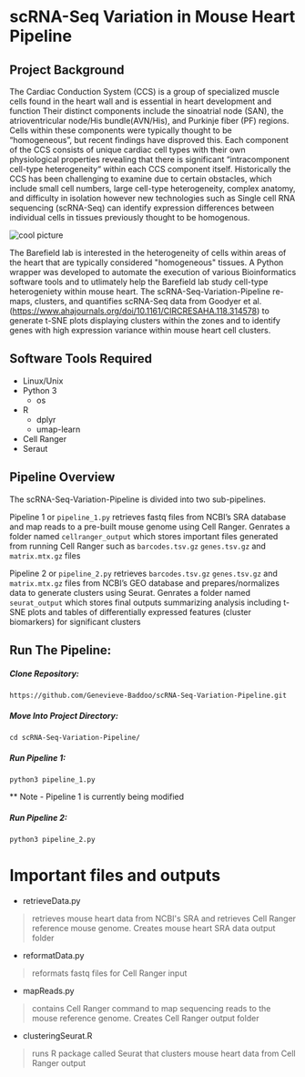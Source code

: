 # scRNA-Seq Variation in Mouse Heart Pipeline


## Project Background 

The Cardiac Conduction System (CCS) is a group of specialized muscle cells found in the heart wall and is essential in heart development and function Their distinct components include the sinoatrial node (SAN), the atrioventricular node/His bundle(AVN/His), and Purkinje fiber (PF) regions. Cells within these components were typically thought to be “homogeneous”, but recent findings have disproved this. Each component of the CCS consists of unique cardiac cell types with their own physiological properties revealing that there is significant “intracomponent cell-type heterogeneity“ within each CCS component itself. Historically the CCS has been challenging to examine due to certain obstacles, which include small cell numbers, large cell-type heterogeneity, complex anatomy, and difficulty in isolation however new technologies such as Single cell RNA sequencing (scRNA-Seq) can identify expression differences between individual cells in tissues previously thought to be homogenous.

![cool picture](https://www.ahajournals.org/cms/asset/f9188658-d8cb-4b61-8742-894c27847acc/379ga1.jpg)

The Barefield lab is interested in the heterogeneity of cells within areas of the heart that are typically considered "homogeneous" tissues. A Python wrapper was developed to automate the execution of various Bioinformatics software tools and to utlimately help the Barefield lab study cell-type heterogeniety within mouse heart. The scRNA-Seq-Variation-Pipeline re-maps, clusters, and quantifies scRNA-Seq data from Goodyer et al. (https://www.ahajournals.org/doi/10.1161/CIRCRESAHA.118.314578) to generate t-SNE plots displaying clusters within the zones and to identify genes with high expression variance within mouse heart cell clusters.


## Software Tools Required

* Linux/Unix
* Python 3
    * os
* R
   * dplyr
   * umap-learn 
* Cell Ranger
* Seraut

## Pipeline Overview

The scRNA-Seq-Variation-Pipeline is divided into two sub-pipelines. 

Pipeline 1 or `pipeline_1.py` retrieves fastq files from NCBI’s SRA database and map reads to a pre-built mouse genome using Cell Ranger. Genrates a folder named `cellranger_output` which stores important files generated from running Cell Ranger such as `barcodes.tsv.gz` `genes.tsv.gz` and `matrix.mtx.gz` files

Pipeline 2 or `pipeline_2.py` retrieves `barcodes.tsv.gz` `genes.tsv.gz` and `matrix.mtx.gz` files from NCBI’s GEO database and prepares/normalizes data to generate clusters using Seurat. Genrates a folder named `seurat_output` which stores final outputs summarizing analysis including t-SNE plots and tables of differentially expressed features (cluster biomarkers) for significant clusters 

## Run The Pipeline: 

<h5> Clone Repository: </h5> 

`https://github.com/Genevieve-Baddoo/scRNA-Seq-Variation-Pipeline.git`

<h5> Move Into Project Directory: </h5>

`cd scRNA-Seq-Variation-Pipeline/`

<h5> Run Pipeline 1: </h5>

`python3 pipeline_1.py`

** Note - Pipeline 1 is currently being modified 

<h5> Run Pipeline 2: </h5>

`python3 pipeline_2.py`


Important files and outputs
==================

* retrieveData.py
>retrieves mouse heart data from NCBI's SRA and retrieves Cell Ranger reference mouse genome. Creates mouse heart SRA data output folder

* reformatData.py
>reformats fastq files for Cell Ranger input 

* mapReads.py
>contains Cell Ranger command to map sequencing reads to the mouse reference genome. Creates Cell Ranger output folder

* clusteringSeurat.R
>runs R package called Seurat that clusters mouse heart data from Cell Ranger output
